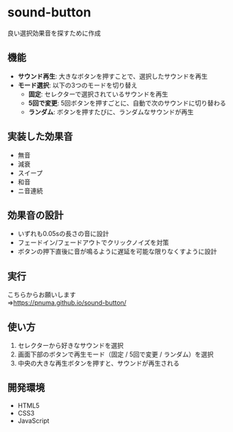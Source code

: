 # sound-button

良い選択効果音を探すために作成

## 機能 
* **サウンド再生**: 大きなボタンを押すことで、選択したサウンドを再生
* **モード選択**: 以下の3つのモードを切り替え
    * **固定**: セレクターで選択されているサウンドを再生
    * **5回で変更**: 5回ボタンを押すごとに、自動で次のサウンドに切り替わる
    * **ランダム**: ボタンを押すたびに、ランダムなサウンドが再生

## 実装した効果音
* 無音
* 減衰
* スイープ
* 和音
* ニ音連続

## 効果音の設計
* いずれも0.05sの長さの音に設計
* フェードイン/フェードアウトでクリックノイズを対策
* ボタンの押下直後に音が鳴るように遅延を可能な限りなくすように設計

## 実行
こちらからお願いします<br>
⇒https://pnuma.github.io/sound-button/

## 使い方

1.  セレクターから好きなサウンドを選択
2.  画面下部のボタンで再生モード（固定 / 5回で変更 / ランダム）を選択
3.  中央の大きな再生ボタンを押すと、サウンドが再生される

## 開発環境
* HTML5
* CSS3
* JavaScript
